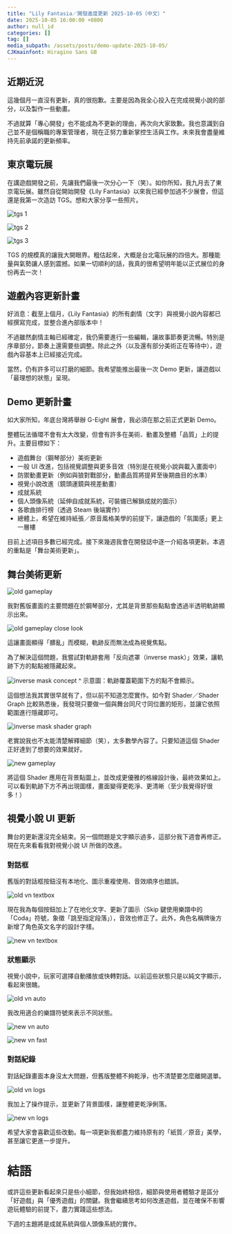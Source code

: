 ```yaml
---
title: "Lily Fantasia／開發進度更新 2025-10-05（中文）"
date: 2025-10-05 16:00:00 +0800
author: null_id
categories: []
tag: []
media_subpath: /assets/posts/demo-update-2025-10-05/
CJKmainfont: Hiragino Sans GB
---
```


## 近期近況
這幾個月一直沒有更新，真的很抱歉。主要是因為我全心投入在完成視覺小說的部分，以及製作一些動畫。

不過就算「專心開發」也不能成為不更新的理由，再次向大家致歉。我也意識到自己並不是個稱職的專案管理者，現在正努力重新掌控生活與工作。未來我會盡量維持先前承諾的更新頻率。

## 東京電玩展
在講遊戲開發之前，先讓我們最後一次分心一下（笑）。如你所知，我九月去了東京電玩展。雖然自從開始開發《Lily Fantasia》以來我已經參加過不少展會，但這還是我第一次造訪 TGS。想和大家分享一些照片。

![tgs 1](tgs_1.jpg)

![tgs 2](tgs_2.jpg)

![tgs 3](tgs_3.jpg)

TGS 的規模真的讓我大開眼界。粗估起來，大概是台北電玩展的四倍大。那種能量與氣勢讓人感到震撼。如果一切順利的話，我真的很希望明年能以正式展位的身份再去一次！

## 遊戲內容更新計畫
好消息：截至上個月，《Lily Fantasia》的所有劇情（文字）與視覺小說內容都已經撰寫完成，並整合進內部版本中！

不過雖然劇情主軸已經確定，我仍需要進行一些編輯，讓故事節奏更流暢。特別是序章部分，節奏上還需要些調整。除此之外（以及還有部分美術正在等待中），遊戲內容基本上已經接近完成。

當然，仍有許多可以打磨的細節。我希望能推出最後一次 Demo 更新，讓遊戲以「最理想的狀態」呈現。

## Demo 更新計畫
如大家所知，年底台灣將舉辦 G-Eight 展會，我必須在那之前正式更新 Demo。

整體玩法循環不會有太大改變，但會有許多在美術、動畫及整體「品質」上的提升。主要目標如下：

- 遊戲舞台（鋼琴部分）美術更新  
- 一般 UI 改進，包括視覺調整與更多音效（特別是在視覺小說與載入畫面中）  
- 防禦動畫更新（例如與狼對戰部分，動畫品質將提昇至後期曲目的水準）  
- 視覺小說改進（鏡頭運鏡與視差動畫）  
- 成就系統  
- 個人頭像系統（延伸自成就系統，可裝備已解鎖成就的圖示）  
- 各歌曲排行榜（透過 Steam 後端實作）  
- 總體上，希望在維持紙張／原音風格美學的前提下，讓遊戲的「氛圍感」更上一層樓  

目前上述項目多數已經完成。接下來幾週我會在開發誌中逐一介紹各項更新。本週的重點是「舞台美術更新」。

## 舞台美術更新

![old gameplay](old_gameplay.png)

我對舊版畫面的主要問題在於鋼琴部分，尤其是背景那些點點會透過半透明軌跡顯示出來。

![old gameplay close look](old_gameplay_closeloook.png)

這讓畫面顯得「髒亂」而模糊，軌跡反而無法成為視覺焦點。

為了解決這個問題，我嘗試對軌跡套用「反向遮罩（inverse mask）」效果，讓軌跡下方的點點被隱藏起來。

![inverse mask concept](inverse_mask_concept.png)
^ 示意圖：軌跡覆蓋範圍下方的點不會顯示。

這個想法我其實很早就有了，但以前不知道怎麼實作。如今對 Shader／Shader Graph 比較熟悉後，我發現只要做一個與舞台同尺寸同位置的矩形，並讓它依照範圍進行隱藏即可。

![inverse mask shader graph](inverse_mask_shadergraph.png)

老實說我也不太能清楚解釋細節（笑），太多數學內容了。只要知道這個 Shader 正好達到了想要的效果就好。

![new gameplay](new_gameplay.png)

將這個 Shader 應用在背景點圖上，並改成更優雅的格線設計後，最終效果如上。可以看到軌跡下方不再出現圖樣，畫面變得更乾淨、更清晰（至少我覺得好很多！）

## 視覺小說 UI 更新
舞台的更新還沒完全結束。另一個問題是文字顯示過多，這部分我下週會再修正。現在先來看看我對視覺小說 UI 所做的改進。

### 對話框
舊版的對話框按鈕沒有本地化、圖示重複使用、音效順序也錯誤。

![old vn textbox](old_vn_textbox.png)

現在我為每個按鈕加上了在地化文字、更新了圖示（Skip 鍵使用樂譜中的「Coda」符號，象徵「跳至指定段落」），音效也修正了。此外，角色名稱牌後方新增了角色英文名字的設計字樣。

![new vn textbox](new_vn_textbox.png)

### 狀態顯示
視覺小說中，玩家可選擇自動播放或快轉對話。以前這些狀態只是以純文字顯示，看起來很醜。

![old vn auto](old_vn_auto.png)

我改用適合的樂譜符號來表示不同狀態。

![new vn auto](new_vn_auto.png)

![new vn fast](new_vn_fast.png)

### 對話紀錄
對話紀錄畫面本身沒太大問題，但舊版整體不夠乾淨，也不清楚要怎麼離開選單。

![old vn logs](old_vn_logs.png)

我加上了操作提示，並更新了背景圖樣，讓整體更乾淨俐落。

![new vn logs](new_vn_logs.png)

希望大家會喜歡這些改動。每一項更新我都盡力維持原有的「紙質／原音」美學，甚至讓它更進一步提升。

# 結語
或許這些更新看起來只是些小細節，但我始終相信，細節與使用者體驗才是區分「好遊戲」與「優秀遊戲」的關鍵。我會繼續思考如何改進遊戲，並在確保不影響遊玩體驗的前提下，盡力實踐這些想法。

下週的主題將是成就系統與個人頭像系統的實作。
